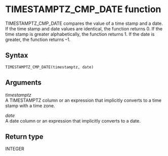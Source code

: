 # TIMESTAMPTZ\_CMP\_DATE function<a name="r_TIMESTAMPTZ_CMP_DATE"></a>

TIMESTAMPTZ\_CMP\_DATE compares the value of a time stamp and a date\. If the time stamp and date values are identical, the function returns 0\. If the time stamp is greater alphabetically, the function returns 1\. If the date is greater, the function returns –1\.

## Syntax<a name="r_TIMESTAMPTZ_CMP_DATE-syntax"></a>

```
TIMESTAMPTZ_CMP_DATE(timestamptz, date)
```

## Arguments<a name="r_TIMESTAMPTZ_CMP_DATE-arguments"></a>

 *timestamptz*   
A TIMESTAMPTZ column or an expression that implicitly converts to a time stamp with a time zone\.

 *date*   
A date column or an expression that implicitly converts to a date\.

## Return type<a name="r_TIMESTAMPTZ_CMP_DATE-return-type"></a>

INTEGER